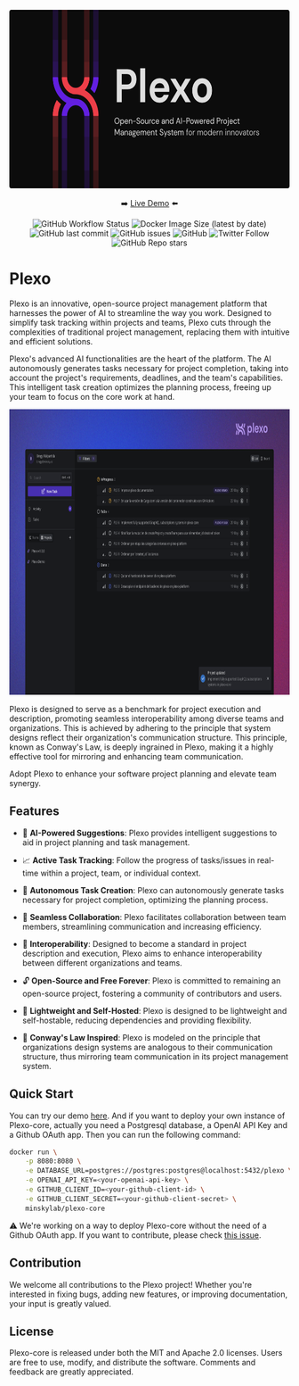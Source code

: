 <p align="center">
  <img alt="Plexo | Open-Source and AI-Powered Project Management System for modern innovators" src="/public/plexo_gh_banner.png" style="width:auto; height:320px">
</p>

<p align="center">
 ➡️ <a href="https://demo.plexo.app/">Live Demo</a> ⬅️
</p>

<p align="center">
  <img alt="GitHub Workflow Status" src="https://img.shields.io/github/actions/workflow/status/minskylab/plexo-core/registry-docker.yml">
  <img alt="Docker Image Size (latest by date)" src="https://img.shields.io/docker/image-size/minskylab/plexo">
  <img alt="GitHub last commit" src="https://img.shields.io/github/last-commit/minskylab/plexo-core">
  <img alt="GitHub issues" src="https://img.shields.io/github/issues/minskylab/plexo-core">
  <img alt="GitHub" src="https://img.shields.io/github/license/minskylab/plexo-core">
  <img alt="Twitter Follow" src="https://img.shields.io/twitter/follow/plexoapp?style=social">
  <img alt="GitHub Repo stars" src="https://img.shields.io/github/stars/minskylab/plexo-core?style=social"> 
</p>

# Plexo

Plexo is an innovative, open-source project management platform that harnesses the power of AI to streamline the way you work. Designed to simplify task tracking within projects and teams, Plexo cuts through the complexities of traditional project management, replacing them with intuitive and efficient solutions.

Plexo's advanced AI functionalities are the heart of the platform. The AI autonomously generates tasks necessary for project completion, taking into account the project's requirements, deadlines, and the team's capabilities. This intelligent task creation optimizes the planning process, freeing up your team to focus on the core work at hand.

<p align="center">
  <img alt="Plexo Platform Screenshot" src="/public/plexo_platform_demo_2.png" height="512" width="auto" >
</p>

Plexo is designed to serve as a benchmark for project execution and description, promoting seamless interoperability among diverse teams and organizations. This is achieved by adhering to the principle that system designs reflect their organization's communication structure. This principle, known as Conway's Law, is deeply ingrained in Plexo, making it a highly effective tool for mirroring and enhancing team communication.

Adopt Plexo to enhance your software project planning and elevate team synergy.

## Features

- 🧠 **AI-Powered Suggestions**: Plexo provides intelligent suggestions to aid in project planning and task management.

- 📈 **Active Task Tracking**: Follow the progress of tasks/issues in real-time within a project, team, or individual context.

- 🤖 **Autonomous Task Creation**: Plexo can autonomously generate tasks necessary for project completion, optimizing the planning process.

- 🤝 **Seamless Collaboration**: Plexo facilitates collaboration between team members, streamlining communication and increasing efficiency.

- 🔀 **Interoperability**: Designed to become a standard in project description and execution, Plexo aims to enhance interoperability between different organizations and teams.

- 🔓 **Open-Source and Free Forever**: Plexo is committed to remaining an open-source project, fostering a community of contributors and users.

- 🍃 **Lightweight and Self-Hosted**: Plexo is designed to be lightweight and self-hostable, reducing dependencies and providing flexibility.

- 🔄 **Conway's Law Inspired**: Plexo is modeled on the principle that organizations design systems are analogous to their communication structure, thus mirroring team communication in its project management system.

## Quick Start

You can try our demo [here](https://demo.plexo.app/). And if you want to deploy your own instance of Plexo-core, actually you need a Postgresql database, a OpenAI API Key and a Github OAuth app. Then you can run the following command:

```bash
docker run \
    -p 8080:8080 \
    -e DATABASE_URL=postgres://postgres:postgres@localhost:5432/plexo \
    -e OPENAI_API_KEY=<your-openai-api-key> \
    -e GITHUB_CLIENT_ID=<your-github-client-id> \
    -e GITHUB_CLIENT_SECRET=<your-github-client-secret> \
    minskylab/plexo-core
```

⚠️ We're working on a way to deploy Plexo-core without the need of a Github OAuth app. If you want to contribute, please check [this issue](https://github.com/minskylab/plexo-core/issues/9).

<!-- ## Technologies and Programming Languages

The project uses Rust as its language and the other main functional technologies are async GraphQL and Hashura with a Postgresql database. On the other hand, Docker is used to deploy other instances.

## System Requirements

Plexo-core is a lightweight program thanks to how rust works, and does not require almost any system resources.

## Dependencies and Prerequisites

Before using Plexo-core, users need to install Docker.

## Installation and Usage

To install and run Plexo-core on their machines, users can follow these steps:

1. Install Docker on your machine if it's not already installed.
2. Pull the Plexo-core Docker image from the repository.
3. Run the Docker image.

## Usage Instructions and Examples

To use Plexo-core, users can run a GraphQL playground and test the queries, mutations, and subscriptions.
If you are using a local deployment of the project go to [0.0.0.0:8080/playground](http://0.0.0.0:8080/playground) or [localhost:8080/playground](http://localhost:8080/playground).

# Development Progress and Roadmap

- [x] User Creation
- [x] Creation, update and deletion of basic objects
- [x] Sub-queries for each object
- [x] Async GraphQL dataloader
- [ ] Real-time Subscriptions
- [ ] AI Suggestions
- [ ] Automatic task creation

## How it is designed, for devs

Plexo-core as a whole runs around certain objects. This ibjects have queries, sub-queries, mutations and subscriptions set-up around them as possible interactions.

The objects are:

- Labels
- Members
- Projects
- Tasks
- Teams

General queries, mutations and subscriptions can be found on those files. On the other hand specific, sub-quieries for each object can be found inside each respective object file.

Aditionally the loaders folder includes an implementation of a data loader to soften the amount of requests made to the database. -->

## Contribution

We welcome all contributions to the Plexo project! Whether you're interested in fixing bugs, adding new features, or improving documentation, your input is greatly valued.

## License

Plexo-core is released under both the MIT and Apache 2.0 licenses. Users are free to use, modify, and distribute the software. Comments and feedback are greatly appreciated.
